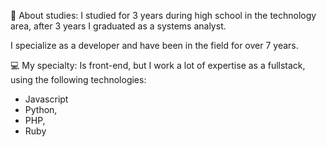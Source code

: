 📖 About studies:
I studied for 3 years during high school in the technology area, after 3 years I graduated as a systems analyst. 

I specialize as a developer and have been in the field for over 7 years. 

💻 My specialty:
Is front-end, but I work a lot of expertise as a fullstack, using the following technologies: 
- Javascript
- Python,
- PHP,
- Ruby

